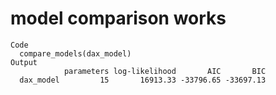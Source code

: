# model comparison works

    Code
      compare_models(dax_model)
    Output
                parameters log-likelihood       AIC       BIC
      dax_model         15       16913.33 -33796.65 -33697.13

